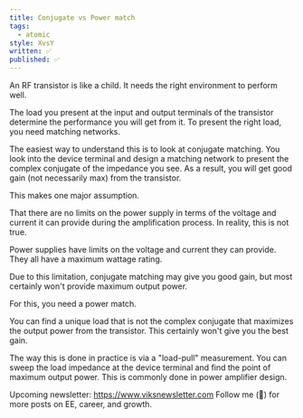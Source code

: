 ```yaml
---
title: Conjugate vs Power match
tags:
  - atomic
style: XvsY
written: ✅
published: ✅
---
```

An RF transistor is like a child. It needs the right environment to perform well.

The load you present at the input and output terminals of the transistor determine the performance you will get from it. To present the right load, you need matching networks.

The easiest way to understand this is to look at conjugate matching. You look into the device terminal and design a matching network to present the complex conjugate of the impedance you see. As a result, you will get good gain (not necessarily max) from the transistor.

This makes one major assumption.

That there are no limits on the power supply in terms of the voltage and current it can provide during the amplification process. In reality, this is not true.

Power supplies have limits on the voltage and current they can provide. They all have a maximum wattage rating.

Due to this limitation, conjugate matching may give you good gain, but most certainly won't provide maximum output power.

For this, you need a power match.

You can find a unique load that is not the complex conjugate that maximizes the output power from the transistor. This certainly won't give you the best gain.

The way this is done in practice is via a "load-pull" measurement. You can sweep the load impedance at the device terminal and find the point of maximum output power. This is commonly done in power amplifier design.

Upcoming newsletter: https://www.viksnewsletter.com
Follow me (🔔) for more posts on EE, career, and growth.



